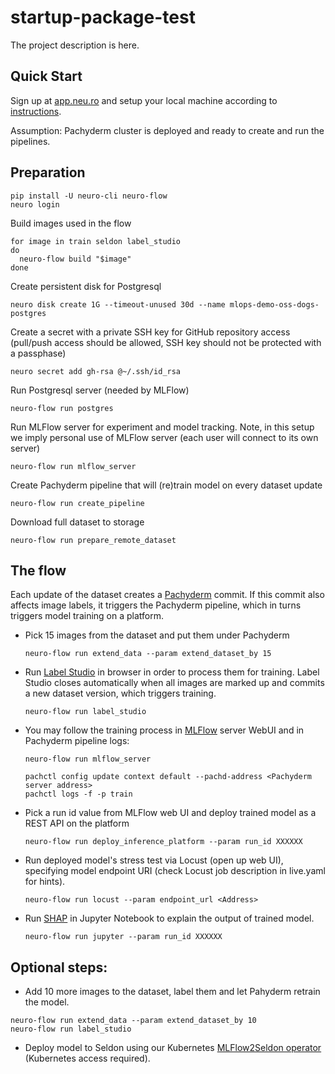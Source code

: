 # startup-package-test

The project description is here.

## Quick Start

Sign up at [app.neu.ro](https://app.neu.ro) and setup your local machine according to [instructions](https://docs.neu.ro/).

Assumption: Pachyderm cluster is deployed and ready to create and run the pipelines.

## Preparation

```shell
pip install -U neuro-cli neuro-flow
neuro login
```

Build images used in the flow

```shell
for image in train seldon label_studio
do 
  neuro-flow build "$image"
done
```

Create persistent disk for Postgresql

```shell
neuro disk create 1G --timeout-unused 30d --name mlops-demo-oss-dogs-postgres
```

Create a secret with a private SSH key for GitHub repository access (pull/push access should be allowed, SSH key should not be protected with a passphase)

```shell
neuro secret add gh-rsa @~/.ssh/id_rsa
```

Run Postgresql server (needed by MLFlow)

```shell
neuro-flow run postgres
```

Run MLFlow server for experiment and model tracking. Note, in this setup we imply personal use of MLFlow server (each user will connect to its own server)

```shell
neuro-flow run mlflow_server
```

Create Pachyderm pipeline that will (re)train model on every dataset update

```shell
neuro-flow run create_pipeline
```

Download full dataset to storage

```shell
neuro-flow run prepare_remote_dataset
```

## The flow

Each update of the dataset creates a [Pachyderm](https://www.pachyderm.com/) commit. If this commit also affects image labels, it triggers the Pachyderm pipeline, which in turns triggers model training on a platform.

- Pick 15 images from the dataset and put them under Pachyderm

  ```shell
  neuro-flow run extend_data --param extend_dataset_by 15
  ```

- Run [Label Studio](https://labelstud.io/) in browser in order to process them for training. Label Studio closes automatically when all images are marked up and commits a new dataset version, which triggers training.

  ```shell
  neuro-flow run label_studio
  ```

- You may follow the training process in [MLFlow](https://www.mlflow.org/) server WebUI and in Pachyderm pipeline logs:
  ```shell
  neuro-flow run mlflow_server

  pachctl config update context default --pachd-address <Pachyderm server address>
  pachctl logs -f -p train 
  ```

- Pick a run id value from MLFlow web UI and deploy trained model as a REST API on the platform

  ```shell
  neuro-flow run deploy_inference_platform --param run_id XXXXXX
  ```

- Run deployed model's stress test via Locust (open up web UI), specifying model endpoint URI (check Locust job description in live.yaml for hints).

  ```shell
  neuro-flow run locust --param endpoint_url <Address>
  ```

- Run [SHAP](https://shap.readthedocs.io/en/latest/index.html) in Jupyter Notebook to explain the output of trained model.

  ```shell
  neuro-flow run jupyter --param run_id XXXXXX
  ```

## Optional steps:
- Add 10 more images to the dataset, label them and let Pahyderm retrain the model.

```shell
neuro-flow run extend_data --param extend_dataset_by 10
neuro-flow run label_studio
```

- Deploy model to Seldon using our Kubernetes [MLFlow2Seldon operator](https://github.com/neuro-inc/mlops-k8s-mlflow2seldon) (Kubernetes access required).
